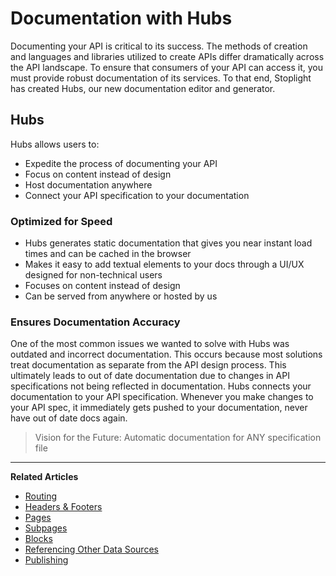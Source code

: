 # Documentation with Hubs

Documenting your API is critical to its success. The methods of creation and languages and libraries utilized to create APIs differ dramatically across the API landscape. To ensure that consumers of your API can access it, you must provide robust documentation of its services. To that end, Stoplight has created Hubs, our new documentation editor and generator. 

## Hubs 
Hubs allows users to:
- Expedite the process of documenting your API
- Focus on content instead of design 
- Host documentation anywhere
- Connect your API specification to your documentation

### Optimized for Speed 
- Hubs generates static documentation that gives you near instant load times and can be cached in the browser  
- Makes it easy to add textual elements to your docs through a UI/UX designed for non-technical users 
- Focuses on content instead of design
- Can be served from anywhere or hosted by us 

### Ensures Documentation Accuracy  

One of the most common issues we wanted to solve with Hubs was outdated and incorrect documentation. This occurs because most solutions treat documentation as separate from the API design process. This ultimately leads to out of date documentation due to changes in API specifications not being reflected in documentation. Hubs connects your documentation to your API specification. Whenever you make changes to your API spec, it immediately gets pushed to your documentation, never have out of date docs again. 

>Vision for the Future: Automatic documentation for ANY specification file 

---
**Related Articles**
- [Routing](/documentation/getting-started/routing)
- [Headers & Footers](/documentation/getting-started/header-footer)
- [Pages](/documentation/getting-started/pages)
- [Subpages](/documentation/getting-started/subpages)
- [Blocks](/documentation/blocks)
- [Referencing Other Data Sources](/documentation/referencing-other-data-sources)
- [Publishing](/documentation/publishing)
